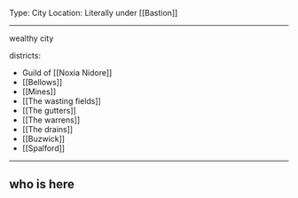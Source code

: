 Type: City
Location: Literally under [[Bastion]]

---

wealthy city

districts:
- Guild of [[Noxia Nidore]]
- [[Bellows]]
- [[Mines]]
- [[The wasting fields]]
- [[The gutters]]
- [[The warrens]]
- [[The drains]]
- [[Buzwick]]
- [[Spalford]]
---

## who is here